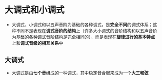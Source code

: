 # 大调式和小调式
* 大调式、小调式和以五声音阶为基础的各种调式，是**完全不同**的调式体系；这种不同不是表现在**调式音阶的结构**上（许多大小调式的音阶结构和以五声音阶为基础的各种调式音阶结构是完全相同的），而是表现在**旋律进行的基本特点**上和**调式音级的相互关系**中
## 大调式
* 大调式是由**七个音**组成的一种调式，其中稳定音合起来成为一个**大三和弦**